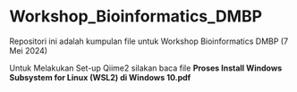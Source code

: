 # Workshop_Bioinformatics_DMBP
Repositori ini adalah kumpulan file untuk Workshop Bioinformatics DMBP (7 Mei 2024)

Untuk Melakukan Set-up Qiime2 silakan baca file **Proses Install Windows Subsystem for Linux (WSL2) di Windows 10.pdf**
